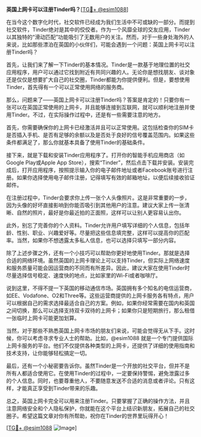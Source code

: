 **英国上网卡可以注册Tinder吗？**[[TG💪+ @esim1088](https://t.me/s/esim1088)]

在当今这个数字化时代，社交软件已经成为我们生活中不可或缺的一部分。而提到社交软件，Tinder绝对是其中的佼佼者。作为一个风靡全球的交友应用，Tinder以其独特的“滑动匹配”功能吸引了无数用户的关注。然而，对于一些身处海外的人来说，比如那些漂泊在英国的小伙伴们，可能会遇到一个问题：英国上网卡可以注册Tinder吗？

首先，让我们来了解一下Tinder的基本情况。Tinder是一款基于地理位置的社交应用程序，用户可以通过它找到附近有共同兴趣的人。无论你是想找朋友、谈对象还是仅仅是想要扩大自己的社交圈，Tinder都能为你提供便利。但是，要想使用Tinder，首先得有一个可以正常使用网络的服务商。

那么，问题来了——英国上网卡可以注册Tinder吗？答案是肯定的！只要你有一张可以在英国正常使用的上网卡，并且能够连接到互联网，就可以顺利地注册并使用Tinder。不过，在实际操作过程中，还是有一些需要注意的地方。

首先，你需要确保你的上网卡已经激活并且可以正常使用。这包括检查你的SIM卡是否插入手机、是否有足够的余额以及是否处于良好的信号覆盖范围内。如果这些条件都满足了，那么你就基本具备了使用Tinder的基础条件。

接下来，就是下载和安装Tinder应用程序了。打开你的智能手机应用商店（如Google Play或Apple App Store），搜索“Tinder”，然后点击下载并安装。安装完成后，打开应用程序，按照提示输入你的电子邮件地址或者Facebook账号进行注册。如果你选择使用电子邮件注册，记得填写有效的邮箱地址，以便后续接收验证邮件。

在注册过程中，Tinder会要求你上传一张个人头像照片。这是非常重要的一步，因为头像的好坏直接影响到你能否吸引到其他用户的注意。建议大家上传一张清晰、自然的照片，最好是你最近拍的正面照，这样可以让别人更容易认出你。

此外，别忘了完善你的个人资料。Tinder允许用户填写详细的个人信息，包括年龄、性别、职业、兴趣爱好等。尽量把这些信息填完整，这样可以提高你的匹配率。当然，如果你不想透露太多私人信息，也可以选择只填写一部分内容。

除了上述步骤之外，还有一个小技巧可以帮助你更好地使用Tinder。那就是选择合适的网络环境。虽然英国的上网卡理论上可以支持Tinder，但实际上网络速度和服务质量可能会因运营商的不同而有所差异。因此，建议大家在使用Tinder时尽量选择信号稳定、速度快的地点，比如家里的Wi-Fi或者咖啡厅。

说到这里，不得不提一下英国的移动通信市场。英国拥有多个知名的电信运营商，如EE、Vodafone、O2和Three等。这些运营商提供的上网卡服务各有特点，用户可以根据自己的需求选择最适合自己的方案。例如，如果你经常需要在国内和英国之间切换，那么可以选择支持双卡双待的上网卡；如果你只是短期旅行，那么租借一张临时上网卡可能更加划算。

当然，对于那些不熟悉英国上网卡市场的朋友们来说，可能会觉得无从下手。这时候，你可以考虑寻求专业人士的帮助。比如，@esim1088 就是一个专门提供国际上网卡服务的平台。他们不仅提供各种类型的上网卡，还提供了详细的使用指南和技术支持，让你能够轻松搞定一切。

最后，还有一个小秘密要告诉你。虽然Tinder是一个开放的社交平台，但并不是所有人都适合使用它。在使用Tinder的过程中，一定要保持警惕，避免泄露过多的个人信息。同时，也要尊重他人，不要随意发送不合适的消息或者评论。只有这样，才能真正享受到Tinder带来的乐趣。

总之，英国上网卡完全可以用来注册Tinder。只要掌握了正确的操作方法，并且注意网络安全和个人隐私保护，你就能在这个平台上结识新朋友，拓展自己的社交圈子。希望这篇文章对你有所帮助，祝你在Tinder的世界里玩得开心！

[[TG💪+ @esim1088](https://t.me/s/esim1088) ![Image](https://i.postimg.cc/4NQfJmqS/Snipaste-2025-05-13-00-14-12.png)]